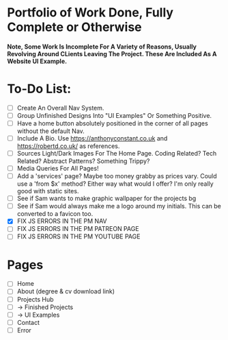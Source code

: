 # Portfolio of Work Done, Fully Complete or Otherwise

#### Note, Some Work Is Incomplete For A Variety of Reasons, Usually Revolving Around CLients Leaving The Project. These Are Included As A Website UI Example.

# To-Do List:

- [ ] Create An Overall Nav System.
- [ ] Group Unfinished Designs Into "UI Examples" Or Something Positive.
- [ ] Have a home button absolutely positioned in the corner of all pages without the default Nav.
- [ ] Include A Bio. Use https://anthonyconstant.co.uk and https://robertd.co.uk/ as references.
- [ ] Sources Light/Dark Images For The Home Page. Coding Related? Tech Related? Abstract Patterns? Something Trippy?
- [ ] Media Queries For All Pages!
- [ ] Add a 'services' page? Maybe too money grabby as prices vary. Could use a 'from $x' method? Either way what would I offer? I'm only really good with static sites.
- [ ] See if Sam wants to make graphic wallpaper for the projects bg
- [ ] See if Sam would always make me a logo around my initials. This can be converted to a favicon too.
- [x] FIX JS ERRORS IN THE PM NAV
- [ ] FIX JS ERRORS IN THE PM PATREON PAGE
- [ ] FIX JS ERRORS IN THE PM YOUTUBE PAGE

# Pages

- [ ] Home
- [ ] About (degree & cv download link)
- [ ] Projects Hub
- [ ] -> Finished Projects
- [ ] -> UI Examples
- [ ] Contact
- [ ] Error
